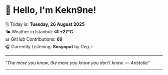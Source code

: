 # 👋 Hello, I'm Kekn9ne!

🗓️ Today is: **Tuesday, 26 August 2025**  
🌤️ Weather in Istanbul: **⛅️  +27°C**  
📊 GitHub Contributions: **69**  
🎧 Currently Listening: **Sosyopat** by *Ceg* 🎶

---

_"The more you know, the more you know you don't know. — *Aristotle*"_

---
